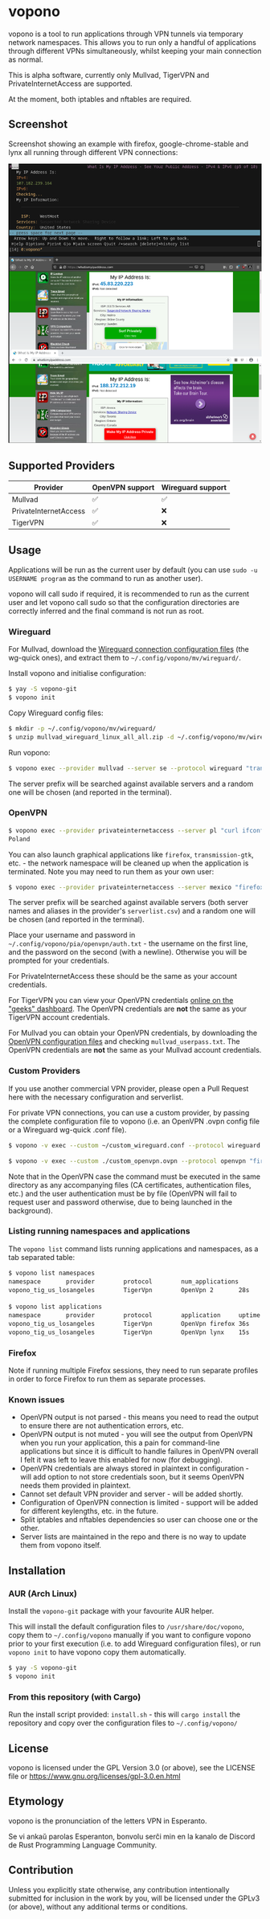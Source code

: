 # vopono

vopono is a tool to run applications through VPN tunnels via temporary
network namespaces. This allows you to run only a handful of
applications through different VPNs simultaneously, whilst keeping your main connection
as normal.

This is alpha software, currently only Mullvad, TigerVPN and
PrivateInternetAccess are supported.

At the moment, both iptables and nftables are required.

## Screenshot

Screenshot showing an example with firefox, google-chrome-stable and
lynx all running through different VPN connections:

![Screenshot](screenshot.png)

## Supported Providers

| Provider              | OpenVPN support | Wireguard support | 
|-----------------------|-----------------|-------------------|
| Mullvad               | ✅              | ✅                |
| PrivateInternetAccess | ✅              | ❌                |
| TigerVPN              | ✅              | ❌                |

## Usage

Applications will be run as the current user by default (you can use
`sudo -u USERNAME program` as the command to run as another user).

vopono will call sudo if required, it is recommended to run as the
current user and let vopono call sudo so that the configuration
directories are correctly inferred and the final command is not run as
root.

### Wireguard

For Mullvad, download the [Wireguard connection configuration files](https://mullvad.net/en/account/#/wireguard-config/) (the
wg-quick ones), and extract them to `~/.config/vopono/mv/wireguard/`.

Install vopono and initialise configuration:

```bash
$ yay -S vopono-git
$ vopono init
```

Copy Wireguard config files:

```bash
$ mkdir -p ~/.config/vopono/mv/wireguard/
$ unzip mullvad_wireguard_linux_all_all.zip -d ~/.config/vopono/mv/wireguard/
```

Run vopono:

```bash
$ vopono exec --provider mullvad --server se --protocol wireguard "transmission-gtk"
```

The server prefix will be searched against available servers and a
random one will be chosen (and reported in the terminal).

### OpenVPN

```bash
$ vopono exec --provider privateinternetaccess --server pl "curl ifconfig.co/country"
Poland
```

You can also launch graphical applications like `firefox`,
`transmission-gtk`, etc. - the network namespace will be cleaned up when
the application is terminated. Note you may need to run them as your own
user:

```bash
$ vopono exec --provider privateinternetaccess --server mexico "firefox"
```

The server prefix will be searched against available servers (both
server names and aliases in the provider's `serverlist.csv`) and a
random one will be chosen (and reported in the terminal).

Place your username and password in
`~/.config/vopono/pia/openvpn/auth.txt` - the username on the first
line, and the password on the second (with a newline). Otherwise you
will be prompted for your credentials.

For PrivateInternetAccess these should be the same as your account
credentials.

For TigerVPN you can view your OpenVPN credentials [online on the "geeks" dashboard](https://www.tigervpn.com/dashboard/geeks).
The OpenVPN credentials are **not** the same as your TigerVPN account credentials.

For Mullvad you can obtain your OpenVPN credentials, by downloading the
[OpenVPN configuration files](https://mullvad.net/en/account/#/openvpn-config/)
and checking `mullvad_userpass.txt`. The OpenVPN credentials are **not**
the same as your Mullvad account credentials.

### Custom Providers

If you use another commercial VPN provider, please open a Pull Request here with
the necessary configuration and serverlist.

For private VPN connections, you can use a custom provider, by passing
the complete configuration file to vopono (i.e. an OpenVPN .ovpn config
file or a Wireguard wg-quick .conf file).

```bash
$ vopono -v exec --custom ~/custom_wireguard.conf --protocol wireguard "firefox"
```

```bash
$ vopono -v exec --custom ./custom_openvpn.ovpn --protocol openvpn "firefox"
```

Note that in the OpenVPN case the command must be executed in the same
directory as any accompanying files (CA certificates, authentication
files, etc.) and the user authentication must be by file (OpenVPN will
fail to request user and password otherwise, due to being launched in
the background).

### Listing running namespaces and applications

The `vopono list` command lists running applications and namespaces, as
a tab separated table:

```bash
$ vopono list namespaces
namespace       provider        protocol        num_applications        uptime
vopono_tig_us_losangeles        TigerVpn        OpenVpn 2       28s

$ vopono list applications
namespace       provider        protocol        application     uptime
vopono_tig_us_losangeles        TigerVpn        OpenVpn firefox 36s
vopono_tig_us_losangeles        TigerVpn        OpenVpn lynx    15s
```
### Firefox

Note if running multiple Firefox sessions, they need to run separate
profiles in order to force Firefox to run them as separate processes.

### Known issues

* OpenVPN output is not parsed - this means you need to read the output
  to ensure there are not authentication errors, etc.
* OpenVPN output is not muted - you will see the output from OpenVPN
  when you run your application, this a pain for command-line
  applications but since it is difficult to handle failures in OpenVPN
  overall I felt it was left to leave this enabled for now (for
  debugging).
* OpenVPN credentials are always stored in plaintext in configuration - will add
  option to not store credentials soon, but it seems OpenVPN needs them
  provided in plaintext.
* Cannot set default VPN provider and server - will be added shortly.
* Configuration of OpenVPN connection is limited - support will be added for
  different keylengths, etc. in the future.
* Split iptables and nftables dependencies so user can choose one or the
  other.
* Server lists are maintained in the repo and there is no way to update
  them from vopono itself.

## Installation

### AUR (Arch Linux)

Install the `vopono-git` package with your favourite AUR helper.

This will install the default configuration files to `/usr/share/doc/vopono`,
copy them to `~/.config/vopono` manually if you want to configure vopono
prior to your first execution (i.e. to add Wireguard configuration files),
or run `vopono init` to have vopono copy them automatically.

```bash
$ yay -S vopono-git
$ vopono init
```

### From this repository (with Cargo)

Run the install script provided: `install.sh` - this will `cargo
install` the repository and copy over the configuration files to
`~/.config/vopono/`

## License

vopono is licensed under the GPL Version 3.0 (or above), see the LICENSE
file or https://www.gnu.org/licenses/gpl-3.0.en.html

## Etymology

vopono is the pronunciation of the letters VPN in Esperanto.

Se vi ankaŭ parolas Esperanton, bonvolu serĉi min en la kanalo de
Discord de Rust Programming Language Community.

## Contribution

Unless you explicitly state otherwise, any contribution intentionally submitted
for inclusion in the work by you, will be licensed under the GPLv3 (or
above), without any additional terms or conditions.
